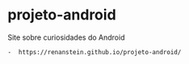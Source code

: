 # projeto-android
 Site sobre curiosidades do Android

    -  https://renanstein.github.io/projeto-android/
